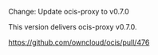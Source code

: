 Change: Update ocis-proxy to v0.7.0

This version delivers ocis-proxy v0.7.0.

https://github.com/owncloud/ocis/pull/476
